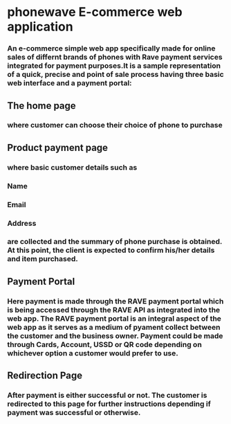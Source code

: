 # phonewave E-commerce web application
### An e-commerce simple web app specifically made for online sales of differnt brands of phones with Rave payment services integrated for payment purposes.It is a sample representation of a quick, precise and point of sale process having three basic web interface and a payment portal:

## The home page 
###  where customer can choose their choice of phone to purchase

## Product payment page
### where basic customer details such as
### Name
### Email
### Address
### are collected and the summary of phone purchase is obtained. At this point, the client is expected to confirm his/her details and item purchased.

## Payment Portal
### Here payment is made through the RAVE payment portal which is being accessed through the RAVE API as integrated into the web app. The RAVE payment portal is an integral aspect of the web app as it serves as a medium of pyament collect between the customer and the business owner. Payment could be made through Cards,  Account, USSD or QR code depending on whichever option a customer would prefer to use.

## Redirection Page
### After payment is either successful or not. The customer is redirected to this page for further instructions depending if payment was successful or otherwise. 


